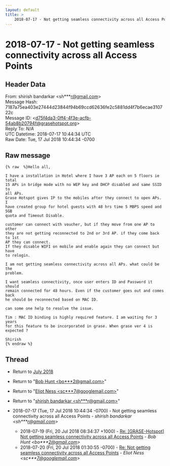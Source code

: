 ```yaml
---
layout: default
title: >
    2018-07-17 - Not getting seamless connectivity across all Access Points
---
```


# 2018-07-17 - Not getting seamless connectivity across all Access Points

## Header Data

From: shirish bandarkar \<sh***r@gmail.com\><br>
Message Hash: 7187a75ea403e27444d23844f94b69ccd62636fe2c5881dd4f7b6ecae310722c<br>
Message ID: \<d75f4da3-0ff4-4f3e-acfb-54ab8b20794f@grasehotspot.org\><br>
Reply To: _N/A_<br>
UTC Datetime: 2018-07-17 10:44:34 UTC<br>
Raw Date: Tue, 17 Jul 2018 10:44:34 -0700<br>

## Raw message

```
{% raw  %}Hello all,

I have a installation in Hotel where I have 3 AP each on 5 floors ie total 
15 APs in bridge mode with no WEP key and DHCP disabled and same SSID to 
all APs.
Grase Hotspot gives IP to the mobiles after they connect to open APs. I 
have created group for hotel guests with 48 hrs time 5 MBPS speed and 5GB 
quota and Timeout Disable.

customer can connect with voucher, but if they move from one AP to other 
they are not getting reconnected to 2nd or 3rd AP. if they come back to 1st 
AP they can connect.
If they disable WIFI on mobile and enable again they can connect but have 
to relogin.

I am not getting seamless connectivity across all APs. what could be the 
problem.

I want seamless connectivity, once user enters ID and Password it should 
remain connected for 48 hours. Even if the customer goes out and comes back 
he should be reconnected based on MAC ID.

can some one help to resolve the issue.

Tim : MAC ID binding is highly required feature. I am waiting for 3 years 
for this feature to be incorporated in grase. When grase ver 4 is expected ?

Shirish
{% endraw %}
```

## Thread

+ Return to [July 2018](/archive/2018/07)

+ Return to "[Bob Hunt <bo***2<span>@</span>gmail.com>](/authors/bo___2_at_gmail_com)"
+ Return to "[Eliot Ness <sc***7<span>@</span>googlemail.com>](/authors/sc___7_at_googlemail_com)"
+ Return to "[shirish bandarkar <sh***r<span>@</span>gmail.com>](/authors/sh___r_at_gmail_com)"

+ 2018-07-17 (Tue, 17 Jul 2018 10:44:34 -0700) - Not getting seamless connectivity across all Access Points - _shirish bandarkar \<sh***r@gmail.com\>_
  + 2018-07-19 (Fri, 20 Jul 2018 08:34:37 +1000) - [Re: [GRASE-Hotspot] Not getting seamless connectivity across all Access Points](/archive/2018/07/1f42d4688e37b8b1f7ddf7a8b81115b914d3f703b071bf747f1f262d0f49071e) - _Bob Hunt \<bo***2@gmail.com\>_
  + 2018-07-20 (Fri, 20 Jul 2018 01:30:55 -0700) - [Re: Not getting seamless connectivity across all Access Points](/archive/2018/07/bae690a93cdaea2becec2565bbe465eff0e7d06f8aced415d8bd6390bac63339) - _Eliot Ness \<sc***7@googlemail.com\>_

